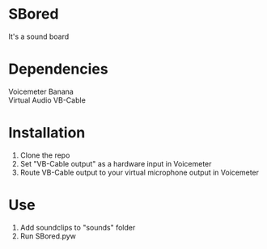 # SBored
  It's a sound board  

# Dependencies
  Voicemeter Banana  
  Virtual Audio VB-Cable

# Installation
  1. Clone the repo  
  2. Set "VB-Cable output" as a hardware input in Voicemeter  
  3. Route VB-Cable output to your virtual microphone output in Voicemeter

# Use
  1. Add soundclips to "sounds" folder  
  2. Run SBored.pyw  
